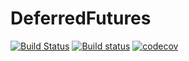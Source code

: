 # DeferredFutures

[![Build Status](https://travis-ci.org/invenia/DeferredFutures.jl.svg?branch=master)](https://travis-ci.org/invenia/DeferredFutures.jl)
[![Build status](https://ci.appveyor.com/api/projects/status/5sp5i4ewkfgw4cum/branch/master?svg=true)](https://ci.appveyor.com/project/iamed2/deferredfutures-jl/branch/master)
[![codecov](https://codecov.io/gh/invenia/DeferredFutures.jl/branch/master/graph/badge.svg)](https://codecov.io/gh/invenia/DeferredFutures.jl)

